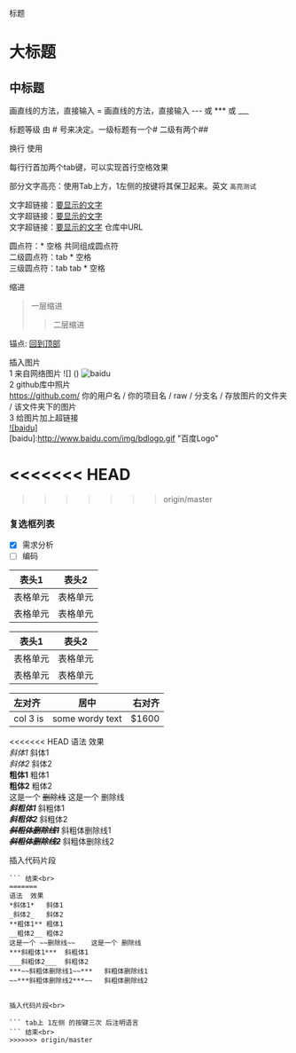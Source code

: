 标题

大标题
===
中标题
---

画直线的方法，直接输入 = 
画直线的方法，直接输入 --- 或 *** 或 ___

标题等级 由 # 号来决定。一级标题有一个# 二级有两个##

换行 使用 <br>

每行行首加两个tab键，可以实现首行空格效果 <br>

部分文字高亮：使用Tab上方，1左侧的按键将其保卫起来。英文 `高亮测试` <br>

文字超链接：[要显示的文字](链接地址) <br>
文字超链接：[要显示的文字](链接地址"悬停显示") <br>
文字超链接：[要显示的文字](./book) 仓库中URL <br>

圆点符：* 空格 共同组成圆点符 <br>
二级圆点符：tab * 空格 <br>
三级圆点符：tab tab * 空格 <br>

缩进
> 一层缩进
>> 二层缩进

锚点: [回到顶部](#readme)

插入图片 <br>
1 来自网络图片 ![] ()  ![baidu](URL"悬停") <br>
2 github库中照片 <br>
 https://github.com/ 你的用户名 / 你的项目名 / raw / 分支名 / 存放图片的文件夹 / 该文件夹下的图片 <br>
3 给图片加上超链接<br>
[![baidu]](http://baidu.com)  
[baidu]:http://www.baidu.com/img/bdlogo.gif "百度Logo"<br>

<<<<<<< HEAD
=======


>>>>>>> origin/master
### 复选框列表
- [x] 需求分析
- [ ] 编码

| 表头1  | 表头2 |
|--------- | --------|
| 表格单元  | 表格单元 |
| 表格单元  | 表格单元 |


| 表头1  | 表头2 |
| ---------- | -----------|
| 表格单元   | 表格单元   |
| 表格单元   | 表格单元   |

| 左对齐 | 居中  | 右对齐 |
| :------------ |:---------------:| -----:|
| col 3 is      | some wordy text | $1600 |

<<<<<<< HEAD
语法	效果<br>
*斜体1*	斜体1<br>
_斜体2_	斜体2<br>
**粗体1**	粗体1<br>
__粗体2__	粗体2<br>
这是一个 ~~删除线~~	这是一个 删除线<br>
***斜粗体1***	斜粗体1<br>
___斜粗体2___	斜粗体2<br>
***~~斜粗体删除线1~~***	斜粗体删除线1<br>
~~***斜粗体删除线2***~~	斜粗体删除线2<br>

插入代码片段<br>
``` tab上 1左侧 的按键三次 后注明语言
``` 结束<br>
=======
语法	效果
*斜体1*	斜体1
_斜体2_	斜体2
**粗体1**	粗体1
__粗体2__	粗体2
这是一个 ~~删除线~~	这是一个 删除线
***斜粗体1***	斜粗体1
___斜粗体2___	斜粗体2
***~~斜粗体删除线1~~***	斜粗体删除线1
~~***斜粗体删除线2***~~	斜粗体删除线2


插入代码片段<br>

``` tab上 1左侧 的按键三次 后注明语言
``` 结束<br>
>>>>>>> origin/master

